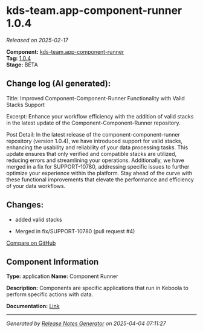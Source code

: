 #  kds-team.app-component-runner 1.0.4

_Released on 2025-02-17_

**Component:** [kds-team.app-component-runner](https://github.com/keboola/component-component-runner)  
**Tag:** [1.0.4](https://github.com/keboola/component-component-runner/releases/tag/1.0.4)  
**Stage:** BETA


## Change log (AI generated):
Title:
Improved Component-Component-Runner Functionality with Valid Stacks Support

Excerpt:
Enhance your workflow efficiency with the addition of valid stacks in the latest update of the Component-Component-Runner repository.

Post Detail:
In the latest release of the component-component-runner repository (version 1.0.4), we have introduced support for valid stacks, enhancing the usability and reliability of your data processing tasks. This update ensures that only verified and compatible stacks are utilized, reducing errors and streamlining your operations. Additionally, we have merged in a fix for SUPPORT-10780, addressing specific issues to further optimize your experience within the platform. Stay ahead of the curve with these functional improvements that elevate the performance and efficiency of your data workflows.



## Changes:



- added valid stacks 




- Merged in fix/SUPPORT-10780 (pull request #4) 



[Compare on GitHub](https://github.com/keboola/component-component-runner/compare/1.0.3...1.0.4)



## Component Information
**Type:** application
**Name:** Component Runner

**Description:** Components are specific applications that run in Keboola to perform specific actions with data.


**Documentation:** [Link](https://github.com/keboola/component-component-runner/blob/main/README.md)



---
_Generated by [Release Notes Generator](https://github.com/keboola/release-notes-generator)
on 2025-04-04 07:11:27_
